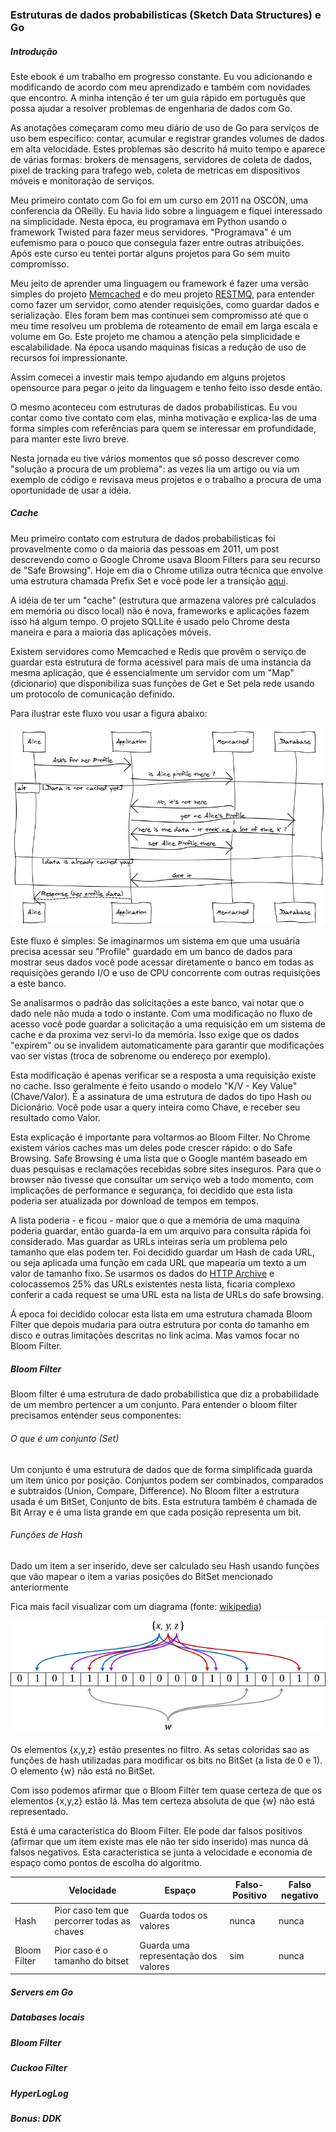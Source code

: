 ### Estruturas de dados probabilisticas (Sketch Data Structures) e Go

#####     Introdução
Este ebook é um trabalho em progresso constante. Eu vou adicionando e modificando de acordo com meu aprendizado e também com novidades que encontro. A minha intenção é ter um guia rápido em português que possa ajudar a resolver problemas de engenharia de dados com Go.

As anotações começaram como meu diário de uso de Go para serviços de uso bem especifico: contar, acumular e registrar grandes volumes de dados em alta velocidade. Estes problemas são descrito há muito tempo e aparece de várias formas: brokers de mensagens, servidores de coleta de dados, pixel de tracking para trafego web, coleta de metricas em dispositivos móveis e monitoração de serviços.

Meu primeiro contato com Go foi em um curso em 2011 na OSCON, uma conferencia da OReilly. Eu havia lido sobre a linguagem e fiquei interessado na simplicidade. Nesta época, eu programava em Python usando o framework Twisted para fazer meus servidores. "Programava" é um eufemismo para o pouco que conseguia fazer entre outras atribuições. Após este curso eu tentei portar alguns projetos para Go sem muito compromisso. 

Meu jeito de aprender uma linguagem ou framework é fazer uma versão simples do projeto [Memcached](https://github.com/gleicon/beano) e do meu projeto [RESTMQ](https://github.com/gleicon/restmq), para entender como fazer um servidor, como atender requisições, como guardar dados e serialização. Eles foram bem mas continuei sem compromisso até que o meu time resolveu um problema de roteamento de email em larga escala e volume em Go. Este projeto me chamou a atenção pela simplicidade e escalabilidade. Na época usando maquinas fisicas a redução de uso de recursos foi impressionante.

Assim comecei a investir mais tempo ajudando em alguns projetos opensource para pegar o jeito da linguagem e tenho feito isso desde então. 

O mesmo aconteceu com estruturas de dados probabilisticas. Eu vou contar como tive contato com elas, minha motivação e explica-las de uma forma simples com referências para quem se interessar em profundidade, para manter este livro breve.

Nesta jornada eu tive vários momentos que só posso descrever como "solução a procura de um problema": as vezes lia um artigo ou via um exemplo de código e revisava meus projetos e o trabalho a procura de uma oportunidade de usar a idéia.



##### Cache


Meu primeiro contato com estrutura de dados probabilisticas foi provavelmente como o da maioria das pessoas em 2011, um post descrevendo como o Google Chrome usava Bloom Filters para seu recurso de "Safe Browsing". Hoje em dia o Chrome utiliza outra técnica que envolve uma estrutura chamada Prefix Set e você pode ler a transição [aqui](https://bugs.chromium.org/p/chromium/issues/detail?id=71832).

 A idéia de ter um "cache" (estrutura que armazena valores pré calculados em memória ou disco local) não é nova, frameworks e aplicações fazem isso há algum tempo. O projeto SQLLite é usado pelo Chrome desta maneira e para a maioria das aplicações móveis. 
 
 Existem servidores como Memcached e Redis que provêm o serviço de guardar esta estrutura de forma acessivel para mais de uma instancia da mesma aplicação, que é essencialmente um servidor com um "Map" (dicionario) que disponibiliza suas funções de Get e Set pela rede usando um protocolo de comunicação definido.
 
 Para ilustrar este fluxo vou usar a figura abaixo:

![exemplo com memcached](cache_101_diagram.png)

Este fluxo é simples: Se imaginarmos um sistema em que uma usuária precisa acessar seu "Profile" guardado em um banco de dados para mostrar seus dados você pode acessar diretamente o banco em todas as requisições gerando I/O e uso de CPU concorrente com outras requisições a este banco. 

Se analisarmos o padrão das solicitações a este banco, vai notar que o dado nele não muda a todo o instante. Com uma modificação no fluxo de acesso você pode guardar a solicitação a uma requisição em um sistema de cache e da proxima vez servi-lo da memória. Isso exige que os dados "expirem" ou se invalidem automaticamente para garantir que modificações vao ser vistas (troca de sobrenome ou endereço por exemplo).

Esta modificação é apenas verificar se a resposta a uma requisição existe no cache. Isso geralmente é feito usando o modelo "K/V - Key Value" (Chave/Valor). É a assinatura de uma estrutura de dados do tipo Hash ou Dicionário. Você pode usar a query inteira como Chave, e receber seu resultado como Valor.

Esta explicação é importante para voltarmos ao Bloom Filter. No Chrome existem vários caches mas um deles pode crescer rápido: o do Safe Browsing. Safe Browsing é uma lista que o Google mantém baseado em duas pesquisas e reclamações recebidas sobre sites inseguros. Para que o browser não tivesse que consultar um serviço web a todo momento, com implicações de performance e segurança, foi decidido que esta lista poderia ser atualizada por download de tempos em tempos.

A lista poderia - e ficou - maior que o que a memória de uma maquina poderia guardar, então guarda-la em um arquivo para consulta rápida foi considerado. Mas guardar as URLs inteiras seria um problema pelo tamanho que elas podem ter. Foi decidido guardar um Hash de cada URL, ou seja aplicada uma função em cada URL que mapearia um texto a um valor de tamanho fixo. Se usarmos os dados do [HTTP Archive](https://httparchive.org/reports/state-of-the-web) e colocassemos 25% das URLs existentes nesta lista, ficaria complexo conferir a cada request se uma URL esta na lista de URLs do safe browsing.

Á epoca foi decidido colocar esta lista em uma estrutura chamada Bloom Filter que depois mudaria para outra estrutura por conta do tamanho em disco e outras limitações descritas no link acima. Mas vamos focar no Bloom Filter.

##### Bloom Filter

Bloom filter é uma estrutura de dado probabilistica que diz a probabilidade de um membro pertencer a um conjunto. Para entender o bloom filter precisamos entender seus componentes:

###### O que é um conjunto (Set)

Um conjunto é uma estrutura de dados que de forma simplificada guarda um item único por posição. Conjuntos podem ser combinados, comparados e subtraidos (Union, Compare, Difference). No Bloom filter a estrutura usada é um BitSet, Conjunto de bits. Esta estrutura também é chamada de Bit Array e é uma lista grande em que cada posição representa um bit. 

###### Funções de Hash

Dado um item a ser inserido, deve ser calculado seu Hash usando funções que vão mapear o item a varias posições do BitSet mencionado anteriormente


 Fica mais facil visualizar com um diagrama (fonte: [wikipedia](https://commons.wikimedia.org/wiki/File:Bloom_filter.svg))
 
 ![bloom filter](Bloom_filter.svg.png)
 
 Os elementos {x,y,z} estão presentes no filtro. As setas coloridas sao as funções de hash utilizadas para modificar os bits no BitSet (a lista de 0 e 1). O elemento {w} não está no BitSet.
 
 Com isso podemos afirmar que o Bloom Filter tem quase certeza de que os elementos {x,y,z} estão lá. Mas tem certeza absoluta de que {w} não está representado.
 
 Está é uma característica do Bloom Filter. Ele pode dar falsos positivos (afirmar que um item existe mas ele não ter sido inserido) mas nunca dá falsos negativos. Esta caracteristica se junta a velocidade e economia de espaço como pontos de escolha do algoritmo.
 
|              | Velocidade                                  | Espaço                               | Falso-Positivo | Falso negativo |
|--------------|---------------------------------------------|--------------------------------------|----------------|----------------|
| Hash         | Pior caso tem que percorrer todas as chaves | Guarda todos os valores              | nunca          | nunca          |
| Bloom Filter | Pior caso é o tamanho do bitset             | Guarda uma representação dos valores | sim            | nunca          |

 


#####     Servers em Go
#####     Databases locais
#####     Bloom Filter
#####     Cuckoo Filter
#####     HyperLogLog
#####     Bonus: DDK

